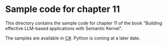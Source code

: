 # Sample code for chapter 11

This directory contains the sample code for chapter 11 of the book "Building effective LLM-based applications with Semantic Kernel".

The samples are available in [C#](csharp/). Python is coming at a later date.
